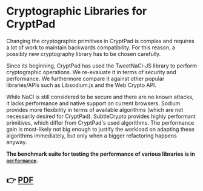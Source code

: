 # Cryptographic Libraries for CryptPad

Changing the cryptographic primitives in CryptPad is complex and requires a lot
of work to maintain backwards compatibility. For this reason, a possibly new
cryptography library has to be chosen carefully.

Since its beginning, CryptPad has used the TweetNaCl-JS library to perform
cryptographic operations. We re-evaluate it in terms of security and
performance. We furthermore compare it against other popular libraries/APIs such
as Libsodium.js and the Web Crypto API.

While NaCl is still considered to be secure and there are no known attacks, it
lacks performance and native support on current browsers. Sodium provides more
flexibility in terms of available algorithms (which are not necessarily desired
for CryptPad). SubtleCrypto provides highly performant primitives, which differ
from CryptPad's used algorithms. The performance gain is most-likely not big
enough to justify the workload on adapting these algorithms immediately, but
only when a bigger refactoring happens anyway.

**The benchmark suite for testing the performance of various libraries is in
[`performance`](performance/).**

## 👉 [PDF](./main.pdf)
